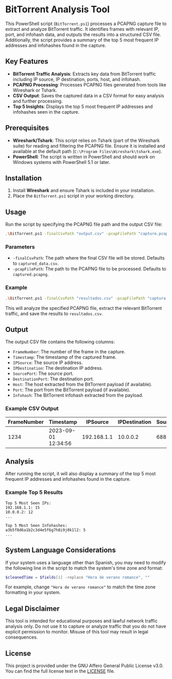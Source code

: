 # BitTorrent Analysis Tool

This PowerShell script (`BitTorrent.ps1`) processes a PCAPNG capture file to extract and analyze BitTorrent traffic. It identifies frames with relevant IP, port, and infohash data, and outputs the results into a structured CSV file. Additionally, the script provides a summary of the top 5 most frequent IP addresses and infohashes found in the capture.

## Key Features

- **BitTorrent Traffic Analysis**: Extracts key data from BitTorrent traffic including IP source, IP destination, ports, host, and infohash.
- **PCAPNG Processing**: Processes PCAPNG files generated from tools like Wireshark or Tshark.
- **CSV Output**: Saves the captured data in a CSV format for easy analysis and further processing.
- **Top 5 Insights**: Displays the top 5 most frequent IP addresses and infohashes seen in the capture.

## Prerequisites

- **Wireshark/Tshark**: This script relies on Tshark (part of the Wireshark suite) for reading and filtering the PCAPNG file. Ensure it is installed and available at the default path (`C:\Program Files\Wireshark\tshark.exe`).
- **PowerShell**: The script is written in PowerShell and should work on Windows systems with PowerShell 5.1 or later.

## Installation

1. Install **Wireshark** and ensure Tshark is included in your installation.
2. Place the `BitTorrent.ps1` script in your working directory.

## Usage

Run the script by specifying the PCAPNG file path and the output CSV file:

```bash
.\BitTorrent.ps1 -finalCsvPath "output.csv" -pcapFilePath "capture.pcapng"
```

### Parameters

- `-finalCsvPath`: The path where the final CSV file will be stored. Defaults to `captured_data.csv`.
- `-pcapFilePath`: The path to the PCAPNG file to be processed. Defaults to `captured.pcapng`.

### Example

```bash
.\BitTorrent.ps1 -finalCsvPath "resultados.csv" -pcapFilePath "captura.pcapng"
```

This will analyze the specified PCAPNG file, extract the relevant BitTorrent traffic, and save the results to `resultados.csv`.

## Output

The output CSV file contains the following columns:

- `FrameNumber`: The number of the frame in the capture.
- `Timestamp`: The timestamp of the captured frame.
- `IPSource`: The source IP address.
- `IPDestination`: The destination IP address.
- `SourcePort`: The source port.
- `DestinationPort`: The destination port.
- `Host`: The host extracted from the BitTorrent payload (if available).
- `Port`: The port from the BitTorrent payload (if available).
- `Infohash`: The BitTorrent infohash extracted from the payload.

### Example CSV Output

| FrameNumber | Timestamp           | IPSource   | IPDestination | SourcePort | DestinationPort | Host      | Port | Infohash                              |
|-------------|---------------------|------------|---------------|------------|-----------------|-----------|------|---------------------------------------|
| 1234        | 2023-09-01 12:34:56 | 192.168.1.1| 10.0.0.2      | 6881       | 51413           | example.com | 80   | a3b5f8d6a1b2c3d4e5f6g7h8i9j0k1l2     |

## Analysis

After running the script, it will also display a summary of the top 5 most frequent IP addresses and infohashes found in the capture.

### Example Top 5 Results

```
Top 5 Most Seen IPs:
192.168.1.1: 15
10.0.0.2: 12
...

Top 5 Most Seen Infohashes:
a3b5f8d6a1b2c3d4e5f6g7h8i9j0k1l2: 5
...
```

## System Language Considerations

If your system uses a language other than Spanish, you may need to modify the following line in the script to match the system's time zone and format:

```powershell
$cleanedTime = $fields[1] -replace "Hora de verano romance", ""
```

For example, change `"Hora de verano romance"` to match the time zone formatting in your system.

## Legal Disclaimer

This tool is intended for educational purposes and lawful network traffic analysis only. Do not use it to capture or analyze traffic that you do not have explicit permission to monitor. Misuse of this tool may result in legal consequences.

## License

This project is provided under the GNU Affero General Public License v3.0. You can find the full license text in the [LICENSE](LICENSE) file.
